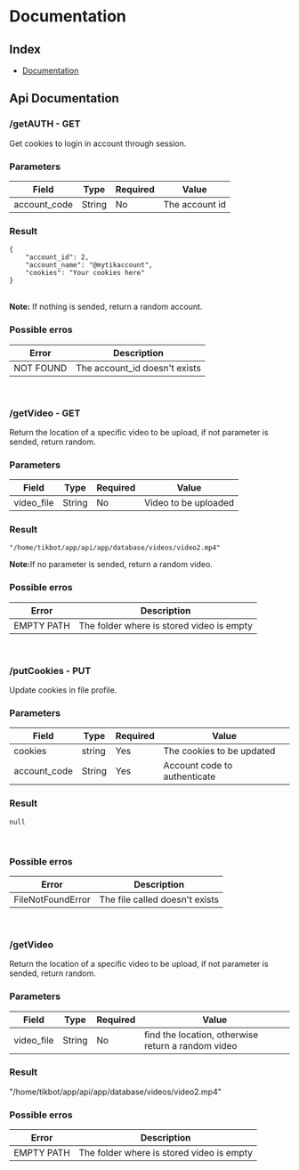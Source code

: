 <h1>Documentation</h1>

## Index
* [Documentation](#api-documentation)

## Api Documentation

### /getAUTH - GET
Get cookies to login in account through session.

<h3>Parameters</h3>

| Field  | Type | Required | Value |
| ------------- | ------------- | ------------- | ------------- |
| account_code | String | No | The account id |

<h3>Result</h3>

```
{
    "account_id": 2,
    "account_name": "@mytikaccount",
    "cookies": "Your cookies here"
}
```

<br>
<strong>Note:</strong> If nothing is sended, return a random account.

<h3>Possible erros</h3>

| Error | Description |
| ------------- | ------------- |
| NOT FOUND | The account_id doesn't exists |
<br>

### /getVideo - GET
Return the location of a specific video to be upload, if not parameter is sended, return random.

<h3>Parameters</h3>

| Field | Type | Required | Value |
| ------------- | ------------- | ------------- | ------------- |
| video_file | String | No | Video to be uploaded |

<h3>Result</h3>

```
"/home/tikbot/app/api/app/database/videos/video2.mp4"
```

<strong>Note:</strong>If no parameter is sended, return a random video.

<h3>Possible erros</h3>

| Error | Description |
| ------------- | ------------- |
| EMPTY PATH | The folder where is stored video is empty |

<br>

### /putCookies - PUT
Update cookies in file profile.

<h3>Parameters</h3>

| Field | Type | Required | Value |
| ------------- | ------------- | ------------- | ------------- |
| cookies | string | Yes | The cookies to be updated |
| account_code | String | Yes | Account code to authenticate |


<h3>Result</h3>

```
null 
```

<br>
<h3>Possible erros</h3>

| Error | Description |
| ------------- | ------------- |
| FileNotFoundError | The file called doesn't exists |

<br>

### /getVideo
Return the location of a specific video to be upload, if not parameter is sended, return random.

<h3>Parameters</h3>

| Field | Type | Required | Value |
| ------------- | ------------- | ------------- | ------------- |
| video_file | String | No | find the location, otherwise return a random video |

<h3>Result</h3>
"/home/tikbot/app/api/app/database/videos/video2.mp4"


<h3>Possible erros</h3>

| Error | Description |
| ------------- | ------------- |
| EMPTY PATH | The folder where is stored video is empty |
